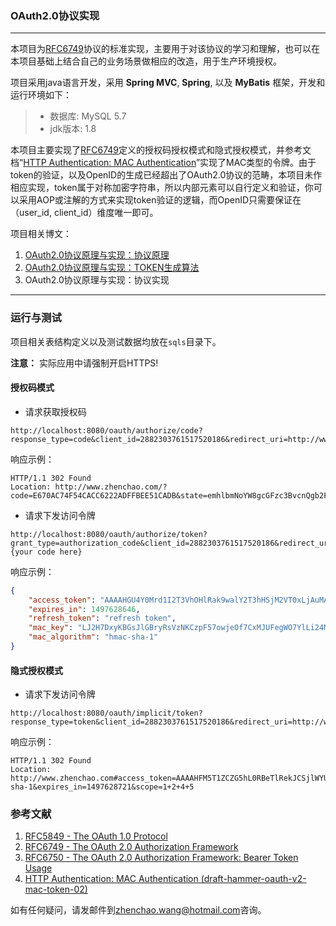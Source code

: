 ### OAuth2.0协议实现

---

本项目为[RFC6749](https://tools.ietf.org/html/rfc6749)协议的标准实现，主要用于对该协议的学习和理解，也可以在本项目基础上结合自己的业务场景做相应的改造，用于生产环境授权。

项目采用java语言开发，采用 __Spring MVC__, __Spring__, 以及 __MyBatis__ 框架，开发和运行环境如下：

> - 数据库: MySQL 5.7
> - jdk版本: 1.8

本项目主要实现了[RFC6749](https://tools.ietf.org/html/rfc6749)定义的授权码授权模式和隐式授权模式，并参考文档“[HTTP Authentication: MAC Authentication](https://tools.ietf.org/html/draft-hammer-oauth-v2-mac-token-02)”实现了MAC类型的令牌。由于token的验证，以及OpenID的生成已经超出了OAuth2.0协议的范畴，本项目未作相应实现，token属于对称加密字符串，所以内部元素可以自行定义和验证，你可以采用AOP或注解的方式来实现token验证的逻辑，而OpenID只需要保证在（user_id, client_id）维度唯一即可。

项目相关博文：

1. [OAuth2.0协议原理与实现：协议原理](http://www.zhenchao.org/2017/03/04/oauth-v2-principle/)
2. [OAuth2.0协议原理与实现：TOKEN生成算法](http://www.zhenchao.org/2017/03/11/oauth-v2-token/)
3. OAuth2.0协议原理与实现：协议实现

---

### 运行与测试

项目相关表结构定义以及测试数据均放在`sqls`目录下。

__注意：__ 实际应用中请强制开启HTTPS!

#### 授权码模式

- 请求获取授权码

```http
http://localhost:8080/oauth/authorize/code?response_type=code&client_id=2882303761517520186&redirect_uri=http://www.zhenchao.com&scope=1%204&state=emhlbmNoYW8gcGFzc3BvcnQgb2F1dGg=
```

响应示例：

```http
HTTP/1.1 302 Found
Location: http://www.zhenchao.com/?code=E670AC74F54CACC6222ADFFBEE51CADB&state=emhlbmNoYW8gcGFzc3BvcnQgb2F1dGg%3D
```

- 请求下发访问令牌

```http
http://localhost:8080/oauth/authorize/token?grant_type=authorization_code&client_id=2882303761517520186&redirect_uri=http://www.zhenchao.com&code={your code here}
```

响应示例：

```json
{
    "access_token": "AAAAHGU4Y0Mrd1I2T3VhOHlRak9walY2T3hHSjM2VT0xLjAuMAAtAAAAAFlD/+YAAAFa4iNFYQAAAAAAAYagKAAAAAAGJToAAAAHMSAyIDQgNQAAAANtYWM=", 
    "expires_in": 1497628646, 
    "refresh_token": "refresh token", 
    "mac_key": "LJ2H7DxyKBGsJlGBryRsVzNKCzpF57owjeOf7CxMJUFegWO7YlLi24M0sDRfvooq", 
    "mac_algorithm": "hmac-sha-1"
}
```

#### 隐式授权模式

- 请求下发访问令牌

```http
http://localhost:8080/oauth/implicit/token?response_type=token&client_id=2882303761517520186&redirect_uri=http://www.zhenchao.com&scope=1%204&state=emhlbmNoYW8gcGFzc3BvcnQgb2F1dGg=
```

响应示例：

```http
HTTP/1.1 302 Found
Location: http://www.zhenchao.com#access_token=AAAAHFM5T1ZCZG5hL0RBeTlRekJCSjlWYUduUHpaMD0xLjAuMAAtAAAAAFlEADEAAAFa4iRncwAAAAAAAYagKAAAAAAGJToAAAAHMSAyIDQgNQAAAANtYWM=&token_type=mac&mac_key=fRgEdJsq6rR8TuH84mXkTZzAv0q6KyvQz7BVkkHYyln5FOVccPp4Cz4VuDcz9cfr&mac_algorithm=hmac-sha-1&expires_in=1497628721&scope=1+2+4+5
```

### 参考文献

1. [RFC5849 - The OAuth 1.0 Protocol](https://tools.ietf.org/html/rfc5849)
2. [RFC6749 - The OAuth 2.0 Authorization Framework](https://tools.ietf.org/html/rfc6749)
3. [RFC6750 - The OAuth 2.0 Authorization Framework: Bearer Token Usage](https://tools.ietf.org/html/rfc6750)
4. [ HTTP Authentication: MAC Authentication (draft-hammer-oauth-v2-mac-token-02)](https://tools.ietf.org/html/draft-hammer-oauth-v2-mac-token-02)

如有任何疑问，请发邮件到[zhenchao.wang@hotmail.com](mailto://zhenchao.wang@hotmail.com)咨询。